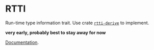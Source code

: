 # RTTI

Run-time type information trait. Use crate [`rtti-derive`](https://crates.io/crates/rtti-derive) to implement.

**very early, probably best to stay away for now**

[Documentation](https://docs.rs/rtti/).